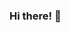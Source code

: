 ### Hi there! 👋

<!--
**zouazo/zouazo** is a ✨ _special_ ✨ repository because its `README.md` (this file) appears on your GitHub profile.

I'm Yasser Tahiri, Also known as Yezz123, a Software Engineer, Comedian 🤡 by day, OSS 🛠 by night.
I'm Yasser Tahiri, Also known as Yezz123, a Software Engineer, Comedian 🤡 by day, OSS 🛠 by night.
- 🔭 I’m currently working on ...
- 🌱 Python / JavaScript / C++ .

- 💬 Ask me about ...
- 📫 How to reach me: ...
- 😄 Pronouns: ...
- ⚡ Fun fact: ...
-->
